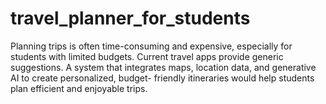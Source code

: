 # travel_planner_for_students
Planning trips is often time-consuming and expensive, especially for students with limited budgets. Current travel apps provide generic suggestions. A system that integrates maps, location data, and generative AI to create personalized, budget- friendly itineraries would help students plan efficient and enjoyable trips.
